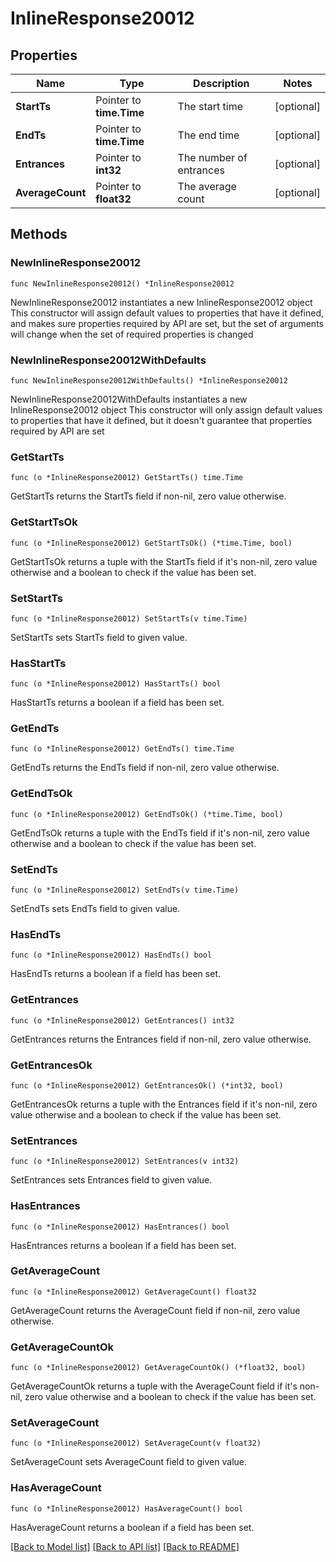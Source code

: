 # InlineResponse20012

## Properties

Name | Type | Description | Notes
------------ | ------------- | ------------- | -------------
**StartTs** | Pointer to **time.Time** | The start time | [optional] 
**EndTs** | Pointer to **time.Time** | The end time | [optional] 
**Entrances** | Pointer to **int32** | The number of entrances | [optional] 
**AverageCount** | Pointer to **float32** | The average count | [optional] 

## Methods

### NewInlineResponse20012

`func NewInlineResponse20012() *InlineResponse20012`

NewInlineResponse20012 instantiates a new InlineResponse20012 object
This constructor will assign default values to properties that have it defined,
and makes sure properties required by API are set, but the set of arguments
will change when the set of required properties is changed

### NewInlineResponse20012WithDefaults

`func NewInlineResponse20012WithDefaults() *InlineResponse20012`

NewInlineResponse20012WithDefaults instantiates a new InlineResponse20012 object
This constructor will only assign default values to properties that have it defined,
but it doesn't guarantee that properties required by API are set

### GetStartTs

`func (o *InlineResponse20012) GetStartTs() time.Time`

GetStartTs returns the StartTs field if non-nil, zero value otherwise.

### GetStartTsOk

`func (o *InlineResponse20012) GetStartTsOk() (*time.Time, bool)`

GetStartTsOk returns a tuple with the StartTs field if it's non-nil, zero value otherwise
and a boolean to check if the value has been set.

### SetStartTs

`func (o *InlineResponse20012) SetStartTs(v time.Time)`

SetStartTs sets StartTs field to given value.

### HasStartTs

`func (o *InlineResponse20012) HasStartTs() bool`

HasStartTs returns a boolean if a field has been set.

### GetEndTs

`func (o *InlineResponse20012) GetEndTs() time.Time`

GetEndTs returns the EndTs field if non-nil, zero value otherwise.

### GetEndTsOk

`func (o *InlineResponse20012) GetEndTsOk() (*time.Time, bool)`

GetEndTsOk returns a tuple with the EndTs field if it's non-nil, zero value otherwise
and a boolean to check if the value has been set.

### SetEndTs

`func (o *InlineResponse20012) SetEndTs(v time.Time)`

SetEndTs sets EndTs field to given value.

### HasEndTs

`func (o *InlineResponse20012) HasEndTs() bool`

HasEndTs returns a boolean if a field has been set.

### GetEntrances

`func (o *InlineResponse20012) GetEntrances() int32`

GetEntrances returns the Entrances field if non-nil, zero value otherwise.

### GetEntrancesOk

`func (o *InlineResponse20012) GetEntrancesOk() (*int32, bool)`

GetEntrancesOk returns a tuple with the Entrances field if it's non-nil, zero value otherwise
and a boolean to check if the value has been set.

### SetEntrances

`func (o *InlineResponse20012) SetEntrances(v int32)`

SetEntrances sets Entrances field to given value.

### HasEntrances

`func (o *InlineResponse20012) HasEntrances() bool`

HasEntrances returns a boolean if a field has been set.

### GetAverageCount

`func (o *InlineResponse20012) GetAverageCount() float32`

GetAverageCount returns the AverageCount field if non-nil, zero value otherwise.

### GetAverageCountOk

`func (o *InlineResponse20012) GetAverageCountOk() (*float32, bool)`

GetAverageCountOk returns a tuple with the AverageCount field if it's non-nil, zero value otherwise
and a boolean to check if the value has been set.

### SetAverageCount

`func (o *InlineResponse20012) SetAverageCount(v float32)`

SetAverageCount sets AverageCount field to given value.

### HasAverageCount

`func (o *InlineResponse20012) HasAverageCount() bool`

HasAverageCount returns a boolean if a field has been set.


[[Back to Model list]](../README.md#documentation-for-models) [[Back to API list]](../README.md#documentation-for-api-endpoints) [[Back to README]](../README.md)


